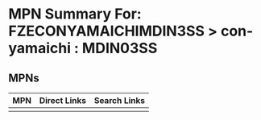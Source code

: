 



# MPN Summary For: FZECONYAMAICHIMDIN3SS > con-yamaichi : MDIN03SS

## MPNs
  

|MPN|Direct Links|Search Links|
| :--- | :--- | :--- |
||||
